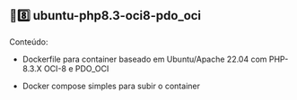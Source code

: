 ## 🐘8️⃣ ubuntu-php8.3-oci8-pdo_oci

Conteúdo:

- Dockerfile para container baseado em Ubuntu/Apache 22.04 com PHP-8.3.X OCI-8 e PDO_OCI

- Docker compose simples para subir o container
